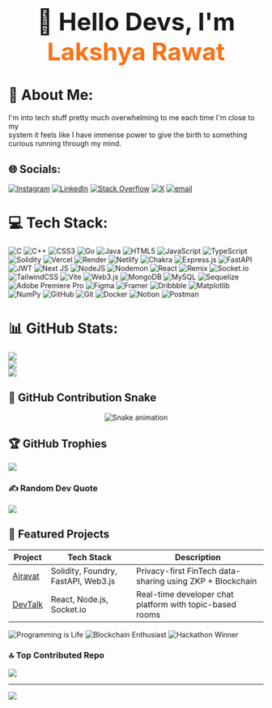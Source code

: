 <h1 align="center" style="font-size: 3rem;">👋 Hello Devs, I'm <span style="color:#f97316">Lakshya Rawat</span></h1>


# 💫 About Me:
I'm into tech stuff pretty much overwhelming to me each time I'm close to my <br>system it feels like I have immense power to give the birth to something <br>curious running through my mind.


## 🌐 Socials:
[![Instagram](https://img.shields.io/badge/Instagram-%23E4405F.svg?logo=Instagram&logoColor=white)](https://instagram.com/lakshyarawat29) [![LinkedIn](https://img.shields.io/badge/LinkedIn-%230077B5.svg?logo=linkedin&logoColor=white)](https://linkedin.com/in/lakshya-rawat-54991b25b) [![Stack Overflow](https://img.shields.io/badge/-Stackoverflow-FE7A16?logo=stack-overflow&logoColor=white)](https://stackoverflow.com/users/25139164) [![X](https://img.shields.io/badge/X-black.svg?logo=X&logoColor=white)](https://x.com/22ucs113) [![email](https://img.shields.io/badge/Email-D14836?logo=gmail&logoColor=white)](mailto:lakshyarawat29@gmail.com) 

# 💻 Tech Stack:
![C](https://img.shields.io/badge/c-%2300599C.svg?style=for-the-badge&logo=c&logoColor=white) ![C++](https://img.shields.io/badge/c++-%2300599C.svg?style=for-the-badge&logo=c%2B%2B&logoColor=white) ![CSS3](https://img.shields.io/badge/css3-%231572B6.svg?style=for-the-badge&logo=css3&logoColor=white) ![Go](https://img.shields.io/badge/go-%2300ADD8.svg?style=for-the-badge&logo=go&logoColor=white) ![Java](https://img.shields.io/badge/java-%23ED8B00.svg?style=for-the-badge&logo=openjdk&logoColor=white) ![HTML5](https://img.shields.io/badge/html5-%23E34F26.svg?style=for-the-badge&logo=html5&logoColor=white) ![JavaScript](https://img.shields.io/badge/javascript-%23323330.svg?style=for-the-badge&logo=javascript&logoColor=%23F7DF1E) ![TypeScript](https://img.shields.io/badge/typescript-%23007ACC.svg?style=for-the-badge&logo=typescript&logoColor=white) ![Solidity](https://img.shields.io/badge/Solidity-%23363636.svg?style=for-the-badge&logo=solidity&logoColor=white) ![Vercel](https://img.shields.io/badge/vercel-%23000000.svg?style=for-the-badge&logo=vercel&logoColor=white) ![Render](https://img.shields.io/badge/Render-%46E3B7.svg?style=for-the-badge&logo=render&logoColor=white) ![Netlify](https://img.shields.io/badge/netlify-%23000000.svg?style=for-the-badge&logo=netlify&logoColor=#00C7B7) ![Chakra](https://img.shields.io/badge/chakra-%234ED1C5.svg?style=for-the-badge&logo=chakraui&logoColor=white) ![Express.js](https://img.shields.io/badge/express.js-%23404d59.svg?style=for-the-badge&logo=express&logoColor=%2361DAFB) ![FastAPI](https://img.shields.io/badge/FastAPI-005571?style=for-the-badge&logo=fastapi) ![JWT](https://img.shields.io/badge/JWT-black?style=for-the-badge&logo=JSON%20web%20tokens) ![Next JS](https://img.shields.io/badge/Next-black?style=for-the-badge&logo=next.js&logoColor=white) ![NodeJS](https://img.shields.io/badge/node.js-6DA55F?style=for-the-badge&logo=node.js&logoColor=white) ![Nodemon](https://img.shields.io/badge/NODEMON-%23323330.svg?style=for-the-badge&logo=nodemon&logoColor=%BBDEAD) ![React](https://img.shields.io/badge/react-%2320232a.svg?style=for-the-badge&logo=react&logoColor=%2361DAFB) ![Remix](https://img.shields.io/badge/remix-%23000.svg?style=for-the-badge&logo=remix&logoColor=white) ![Socket.io](https://img.shields.io/badge/Socket.io-black?style=for-the-badge&logo=socket.io&badgeColor=010101) ![TailwindCSS](https://img.shields.io/badge/tailwindcss-%2338B2AC.svg?style=for-the-badge&logo=tailwind-css&logoColor=white) ![Vite](https://img.shields.io/badge/vite-%23646CFF.svg?style=for-the-badge&logo=vite&logoColor=white) ![Web3.js](https://img.shields.io/badge/web3.js-F16822?style=for-the-badge&logo=web3.js&logoColor=white) ![MongoDB](https://img.shields.io/badge/MongoDB-%234ea94b.svg?style=for-the-badge&logo=mongodb&logoColor=white) ![MySQL](https://img.shields.io/badge/mysql-4479A1.svg?style=for-the-badge&logo=mysql&logoColor=white) ![Sequelize](https://img.shields.io/badge/Sequelize-52B0E7?style=for-the-badge&logo=Sequelize&logoColor=white) ![Adobe Premiere Pro](https://img.shields.io/badge/Adobe%20Premiere%20Pro-9999FF.svg?style=for-the-badge&logo=Adobe%20Premiere%20Pro&logoColor=white) ![Figma](https://img.shields.io/badge/figma-%23F24E1E.svg?style=for-the-badge&logo=figma&logoColor=white) ![Framer](https://img.shields.io/badge/Framer-black?style=for-the-badge&logo=framer&logoColor=blue) ![Dribbble](https://img.shields.io/badge/Dribbble-EA4C89?style=for-the-badge&logo=dribbble&logoColor=white) ![Matplotlib](https://img.shields.io/badge/Matplotlib-%23ffffff.svg?style=for-the-badge&logo=Matplotlib&logoColor=black) ![NumPy](https://img.shields.io/badge/numpy-%23013243.svg?style=for-the-badge&logo=numpy&logoColor=white) ![GitHub](https://img.shields.io/badge/github-%23121011.svg?style=for-the-badge&logo=github&logoColor=white) ![Git](https://img.shields.io/badge/git-%23F05033.svg?style=for-the-badge&logo=git&logoColor=white) ![Docker](https://img.shields.io/badge/docker-%230db7ed.svg?style=for-the-badge&logo=docker&logoColor=white) ![Notion](https://img.shields.io/badge/Notion-%23000000.svg?style=for-the-badge&logo=notion&logoColor=white) ![Postman](https://img.shields.io/badge/Postman-FF6C37?style=for-the-badge&logo=postman&logoColor=white)
# 📊 GitHub Stats:
![](https://github-readme-stats.vercel.app/api?username=lakshyarawat29&theme=bear&hide_border=false&include_all_commits=true&count_private=true)<br/>
![](https://nirzak-streak-stats.vercel.app/?user=lakshyarawat29&theme=bear&hide_border=false)<br/>
![](https://github-readme-stats.vercel.app/api/top-langs/?username=lakshyarawat29&theme=bear&hide_border=false&include_all_commits=true&count_private=true&layout=compact)

## 🐍 GitHub Contribution Snake
<div align="center">
  <img src="https://github.com/lakshyarawat29/lakshyarawat29/blob/output/github-contribution-grid-snake.svg" alt="Snake animation" />
</div>



## 🏆 GitHub Trophies
![](https://github-profile-trophy.vercel.app/?username=lakshyarawat29&theme=radical&no-frame=false&no-bg=false&margin-w=4)

### ✍️ Random Dev Quote
![](https://quotes-github-readme.vercel.app/api?type=horizontal&theme=radical)

## 🚀 Featured Projects
| Project | Tech Stack | Description |
|--------|------------|-------------|
| [Airavat](https://github.com/lakshyarawat29/airavat) | Solidity, Foundry, FastAPI, Web3.js | Privacy-first FinTech data-sharing using ZKP + Blockchain |
| [DevTalk](https://github.com/lakshyarawat29/matchr) | React, Node.js, Socket.io | Real-time developer chat platform with topic-based rooms |

![Programming is Life](https://img.shields.io/badge/-code%20lover-red?style=flat&logo=appveyor)
![Blockchain Enthusiast](https://img.shields.io/badge/-blockchain-blueviolet?style=flat-square)
![Hackathon Winner](https://img.shields.io/badge/-Hackathons-yellowgreen?style=flat-square)



### 🔝 Top Contributed Repo
![](https://github-contributor-stats.vercel.app/api?username=lakshyarawat29&limit=5&theme=dark&combine_all_yearly_contributions=true)

---
[![](https://visitcount.itsvg.in/api?id=lakshyarawat29&icon=0&color=0)](https://visitcount.itsvg.in)

<!-- Proudly created with GPRM ( https://gprm.itsvg.in ) -->
